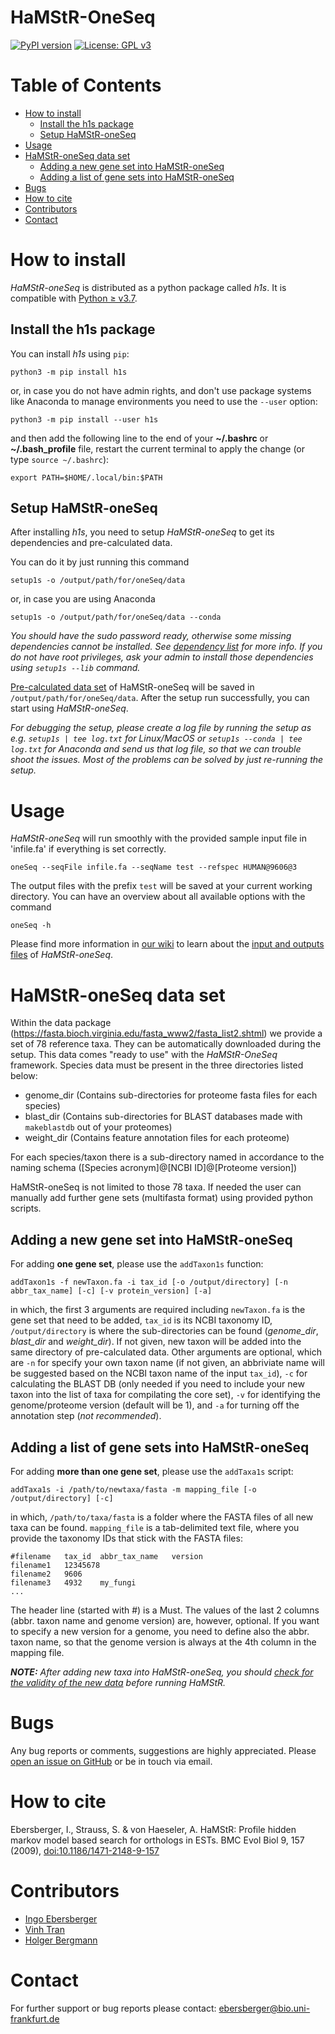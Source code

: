 # HaMStR-OneSeq
[![PyPI version](https://badge.fury.io/py/h1s.svg)](https://badge.fury.io/py/h1s)
[![License: GPL v3](https://img.shields.io/badge/License-GPLv3-blue.svg)](https://www.gnu.org/licenses/gpl-3.0)

# Table of Contents
* [How to install](#how-to-install)
     * [Install the h1s package](#install-the-h1s-package)
     * [Setup HaMStR-oneSeq](#setup-hamstr-oneseq)
* [Usage](#usage)
* [HaMStR-oneSeq data set](#hamstr-oneseq-data-set)
     * [Adding a new gene set into HaMStR-oneSeq](#adding-a-new-gene-set-into-hamstr-oneseq)
     * [Adding a list of gene sets into HaMStR-oneSeq](#adding-a-list-of-gene-sets-into-hamstr-oneseq)
* [Bugs](#bugs)
* [How to cite](#how-to-cite)
* [Contributors](#contributors)
* [Contact](#contact)

# How to install

*HaMStR-oneSeq* is distributed as a python package called *h1s*. It is compatible with [Python ≥ v3.7](https://www.python.org/downloads/).

## Install the h1s package
You can install *h1s* using `pip`:
```
python3 -m pip install h1s
```

or, in case you do not have admin rights, and don't use package systems like Anaconda to manage environments you need to use the `--user` option:
```
python3 -m pip install --user h1s
```

and then add the following line to the end of your **~/.bashrc** or **~/.bash_profile** file, restart the current terminal to apply the change (or type `source ~/.bashrc`):

```
export PATH=$HOME/.local/bin:$PATH
```

## Setup HaMStR-oneSeq

After installing *h1s*, you need to setup *HaMStR-oneSeq* to get its dependencies and pre-calculated data.

You can do it by just running this command
```
setup1s -o /output/path/for/oneSeq/data
```
or, in case you are using Anaconda
```
setup1s -o /output/path/for/oneSeq/data --conda
```

*You should have the sudo password ready, otherwise some missing dependencies cannot be installed. See [dependency list](#dependencies) for more info. If you do not have root privileges, ask your admin to install those dependencies using `setup1s --lib` command.*

[Pre-calculated data set](https://github.com/BIONF/HaMStR/wiki/Input-and-Output-Files#data-structure) of HaMStR-oneSeq will be saved in `/output/path/for/oneSeq/data`. After the setup run successfully, you can start using *HaMStR-oneSeq*.

*For debugging the setup, please create a log file by running the setup as e.g. `setup1s | tee log.txt` for Linux/MacOS or `setup1s --conda | tee log.txt` for Anaconda and send us that log file, so that we can trouble shoot the issues. Most of the problems can be solved by just re-running the setup.*

# Usage
*HaMStR-oneSeq* will run smoothly with the provided sample input file in 'infile.fa' if everything is set correctly.

```
oneSeq --seqFile infile.fa --seqName test --refspec HUMAN@9606@3
```
The output files with the prefix `test` will be saved at your current working directory.
You can have an overview about all available options with the command
```
oneSeq -h
```

Please find more information in [our wiki](https://github.com/BIONF/HaMStR/wiki) to learn about the [input and outputs files](https://github.com/BIONF/HaMStR/wiki/Input-and-Output-Files) of *HaMStR-oneSeq*.

# HaMStR-oneSeq data set

Within the data package (https://fasta.bioch.virginia.edu/fasta_www2/fasta_list2.shtml) we provide a set of 78 reference taxa. They can be automatically downloaded during the setup. This data comes "ready to use" with the *HaMStR-OneSeq* framework. Species data must be present in the three directories listed below:

* genome_dir (Contains sub-directories for proteome fasta files for each species)
* blast_dir (Contains sub-directories for BLAST databases made with `makeblastdb` out of your proteomes)
* weight_dir (Contains feature annotation files for each proteome)

For each species/taxon there is a sub-directory named in accordance to the naming schema ([Species acronym]@[NCBI ID]@[Proteome version])

HaMStR-oneSeq is not limited to those 78 taxa. If needed the user can manually add further gene sets (multifasta format) using provided python scripts.

## Adding a new gene set into HaMStR-oneSeq
For adding **one gene set**, please use the `addTaxon1s` function:
```
addTaxon1s -f newTaxon.fa -i tax_id [-o /output/directory] [-n abbr_tax_name] [-c] [-v protein_version] [-a]
```

in which, the first 3 arguments are required including `newTaxon.fa` is the gene set that need to be added, `tax_id` is its NCBI taxonomy ID, `/output/directory` is where the sub-directories can be found (*genome_dir*, *blast_dir* and *weight_dir*). If not given, new taxon will be added into the same directory of pre-calculated data. Other arguments are optional, which are `-n` for specify your own taxon name (if not given, an abbriviate name will be suggested based on the NCBI taxon name of the input `tax_id`), `-c` for calculating the BLAST DB (only needed if you need to include your new taxon into the list of taxa for compilating the core set), `-v` for identifying the genome/proteome version (default will be 1), and `-a` for turning off the annotation step (*not recommended*).

## Adding a list of gene sets into HaMStR-oneSeq
For adding **more than one gene set**, please use the `addTaxa1s` script:
```
addTaxa1s -i /path/to/newtaxa/fasta -m mapping_file [-o /output/directory] [-c]
```
in which, `/path/to/taxa/fasta` is a folder where the FASTA files of all new taxa can be found. `mapping_file` is a tab-delimited text file, where you provide the taxonomy IDs that stick with the FASTA files:

```
#filename	tax_id	abbr_tax_name	version
filename1	12345678
filename2	9606
filename3	4932	my_fungi
...
```

The header line (started with #) is a Must. The values of the last 2 columns (abbr. taxon name and genome version) are, however, optional. If you want to specify a new version for a genome, you need to define also the abbr. taxon name, so that the genome version is always at the 4th column in the mapping file.

_**NOTE:** After adding new taxa into *HaMStR-oneSeq*, you should [check for the validity of the new data](https://github.com/BIONF/HaMStR/wiki/Check-data-validity) before running HaMStR._

# Bugs
Any bug reports or comments, suggestions are highly appreciated. Please [open an issue on GitHub](https://github.com/BIONF/HaMStR/issues/new) or be in touch via email.

# How to cite
Ebersberger, I., Strauss, S. & von Haeseler, A. HaMStR: Profile hidden markov model based search for orthologs in ESTs. BMC Evol Biol 9, 157 (2009), [doi:10.1186/1471-2148-9-157](https://doi.org/10.1186/1471-2148-9-157)

# Contributors
- [Ingo Ebersberger](https://github.com/ebersber)
- [Vinh Tran](https://github.com/trvinh)
- [Holger Bergmann](https://github.com/holgerbgm)

# Contact
For further support or bug reports please contact: ebersberger@bio.uni-frankfurt.de
